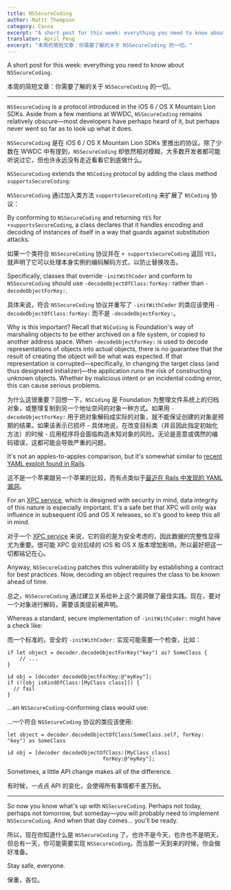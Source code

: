 ```yaml
---
title: NSSecureCoding
author: Mattt Thompson
category: Cocoa
excerpt: "A short post for this week: everything you need to know about NSSecureCoding."
translator: April Peng
excerpt: "本周的简短文章：你需要了解的关于 NSSecureCoding 的一切。"
---
```


A short post for this week: everything you need to know about `NSSecureCoding`.

本周的简短文章：你需要了解的关于 `NSSecureCoding` 的一切。

---

`NSSecureCoding` is a protocol introduced in the iOS 6 / OS X Mountain Lion SDKs. Aside from a few mentions at WWDC, `NSSecureCoding` remains relatively obscure—most developers have perhaps heard of it, but perhaps never went so far as to look up what it does.

`NSSecureCoding` 是在 iOS 6 / OS X Mountain Lion SDKs 里推出的协议。除了少数在 WWDC 中有提到，`NSSecureCoding` 却依然相对模糊，大多数开发者都可能听说过它，但也许永远没有走近看看它到底做什么。

`NSSecureCoding` extends the `NSCoding` protocol by adding the class method `supportsSecureCoding`:

`NSSecureCoding` 通过加入类方法 `supportsSecureCoding` 来扩展了 `NSCoding` 协议：

By conforming to `NSSecureCoding` and returning `YES` for `+supportsSecureCoding`, a class declares that it handles encoding and decoding of instances of itself in a way that guards against substitution attacks.

如果一个类符合 `NSSecureCoding` 协议并在 `+ supportsSecureCoding` 返回 `YES`，就声明了它可以处理本身实例的编码解码方式，以防止替换攻击。

Specifically, classes that override `-initWithCoder` and conform to `NSSecureCoding` should use `-decodeObjectOfClass:forKey:` rather than `-decodeObjectForKey:`.

具体来说，符合 `NSSecureCoding` 协议并重写了 `-initWithCoder` 的类应该使用 `-decodeObjectOfClass:forKey:` 而不是 `-decodeObjectForKey:`。

Why is this important? Recall that `NSCoding` is Foundation's way of marshaling objects to be either archived on a file system, or copied to another address space. When `-decodeObjectForKey:` is used to decode representations of objects into actual objects, there is no guarantee that the result of creating the object will be what was expected. If that representation is corrupted—specifically, in changing the target class (and thus designated initializer)—the application runs the risk of constructing unknown objects. Whether by malicious intent or an incidental coding error, this can cause serious problems.

为什么这很重要？回想一下，`NSCoding` 是 Foundation 为整理文件系统上的归档对象，或整理复制到另一个地址空间的对象一种方式。如果用 `-decodeObjectForKey:` 用于把对象解码成实际的对象，就不能保证创建的对象是预期的结果。如果该表示已损坏 - 具体地说，在改变目标类（并且因此指定初始化方法）的时候 - 应用程序将会面临构造未知对象的风险。无论是恶意或偶然的编码错误，这都可能会导致严重的问题。

It's not an apples-to-apples comparison, but it's somewhat similar to [recent YAML exploit found in Rails](http://tenderlovemaking.com/2013/02/06/yaml-f7u12.html).

这不是一个苹果跟另一个苹果的比较，而有点类似于[最近在 Rails 中发现的 YAML 漏洞](http://tenderlovemaking.com/2013/02/06/yaml-f7u12.html)。

For an [XPC service](http://developer.apple.com/library/mac/#documentation/MacOSX/Conceptual/BPSystemStartup/Chapters/CreatingXPCServices.html), which is designed with security in mind, data integrity of this nature is especially important. It's a safe bet that XPC will only wax influence in subsequent iOS and OS X releases, so it's good to keep this all in mind.

对于一个 [XPC service](http://developer.apple.com/library/mac/#documentation/MacOSX/Conceptual/BPSystemStartup/Chapters/CreatingXPCServices.html) 来说，它的目的是为安全考虑的，因此数据的完整性显得尤为重要。很可能 XPC 会对后续的 iOS 和 OS X 版本增加影响，所以最好把这一切都铭记在心。

Anyway, `NSSecureCoding` patches this vulnerability by establishing a contract for best practices. Now, decoding an object requires the class to be known ahead of time.

总之，`NSSecureCoding` 通过建立关系给补上这个漏洞做了最佳实践。现在，要对一个对象进行解码，需要该类提前被声明。

Whereas a standard, secure implementation of `-initWithCoder:` might have a check like:

而一个标准的，安全的 `-initWithCoder:` 实现可能需要一个检查，比如：

~~~{swift}
if let object = decoder.decodeObjectForKey("key") as? SomeClass {
    // ...
}
~~~

~~~{objective-c}
id obj = [decoder decodeObjectForKey:@"myKey"];
if (![obj isKindOfClass:[MyClass class]]) {
  // fail
}
~~~

...an `NSSecureCoding`-conforming class would use:

...一个符合 `NSSecureCoding` 协议的类应该使用:

~~~{swift}
let object = decoder.decodeObjectOfClass(SomeClass.self, forKey: "key") as SomeClass
~~~

~~~{objective-c}
id obj = [decoder decodeObjectOfClass:[MyClass class]
                               forKey:@"myKey"];
~~~

Sometimes, a little API change makes all of the difference.

有时候，一点点 API 的变化，会使得所有事情都千差万别。

---

So now you know what's up with `NSSecureCoding`. Perhaps not today, perhaps not tomorrow, but someday—you will probably need to implement `NSSecureCoding`. And when that day comes... you'll be ready.

所以，现在你知道什么是 `NSSecureCoding` 了。也许不是今天，也许也不是明天，但总有一天，你可能需要实现 `NSSecureCoding`。而当那一天到来的时候，你会做好准备。

Stay safe, everyone.

保重，各位。
